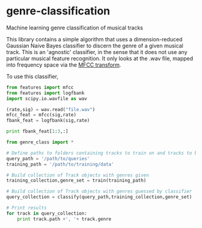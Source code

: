 # genre-classification
Machine learning genre classification of musical tracks

This library contains a simple algorithm that uses a dimension-reduced Gaussian Naive Bayes classifier to discern the genre of a given musical track. This is an 'agnostic' classifier, in the sense that it does not use any particular musical feature recognition. It only looks at the .wav file, mapped into frequency space via the [MFCC transform](http://www.practicalcryptography.com/miscellaneous/machine-learning/guide-mel-frequency-cepstral-coefficients-mfccs/). 

To use this classifier,

```python
from features import mfcc
from features import logfbank
import scipy.io.wavfile as wav

(rate,sig) = wav.read("file.wav")
mfcc_feat = mfcc(sig,rate)
fbank_feat = logfbank(sig,rate)

print fbank_feat[1:3,:]
```

```python
from genre_class import *

# Define paths to folders containing tracks to train on and tracks to be classified
query_path = '/path/to/queries'
training_path = '/path/to/training/data'

# Build collection of Track objects with genres given
training_collection,genre_set = train(training_path)

# Build collection of Track objects with genres guessed by classifier
query_collection = classify(query_path,training_collection,genre_set)

# Print results
for track in query_collection:
    print track.path +', '+ track.genre
```


